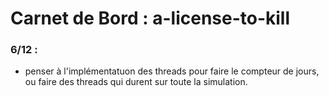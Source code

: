 # Carnet de Bord : a-license-to-kill 

### 6/12 : 

-   penser à l'implémentatuon des threads pour faire le compteur de jours, ou faire des threads qui durent sur toute la simulation. 

